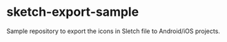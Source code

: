 # sketch-export-sample
Sample repository to export the icons in Sletch file to Android/iOS projects.
